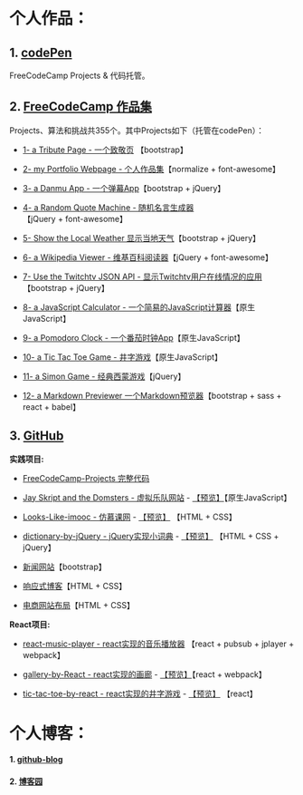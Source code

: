 # 个人作品：

## 1. [codePen](https://codepen.io/magicmai/pens/popular/)

FreeCodeCamp Projects & 代码托管。

## 2. [FreeCodeCamp 作品集](https://www.freecodecamp.cn/magicmai)

Projects、算法和挑战共355个。其中Projects如下（托管在codePen）：

- [1- a Tribute Page - 一个致敬页](https://codepen.io/magicmai/pen/peLOpZ) 【bootstrap】

- [2- my Portfolio Webpage - 个人作品集](https://codepen.io/magicmai/pen/ZeVdgV)【normalize + font-awesome】

- [3- a Danmu App - 一个弹幕App](https://codepen.io/magicmai/pen/YZLxay)【bootstrap + jQuery】

- [4- a Random Quote Machine - 随机名言生成器](https://codepen.io/magicmai/pen/oWgOvb)【jQuery + font-awesome】

- [5- Show the Local Weather  显示当地天气](https://codepen.io/magicmai/pen/EmKRJK)【bootstrap + jQuery】

- [6- a Wikipedia Viewer - 维基百科阅读器](https://codepen.io/magicmai/pen/PmzaRK?editors=1000)【jQuery + font-awesome】

- [7- Use the Twitchtv JSON API - 显示Twitchtv用户在线情况的应用](https://codepen.io/magicmai/pen/gWwPyp?editors=0100)【bootstrap + jQuery】

- [8- a JavaScript Calculator - 一个简易的JavaScript计算器](https://codepen.io/magicmai/pen/dWNzdJ?editors=0100)【原生JavaScript】

- [9- a Pomodoro Clock - 一个番茄时钟App](https://codepen.io/magicmai/pen/YVNxre)【原生JavaScript】

- [10- a Tic Tac Toe Game - 井字游戏](https://codepen.io/magicmai/pen/LyOEOq)【原生JavaScript】

- [11- a Simon Game - 经典西蒙游戏](https://codepen.io/magicmai/pen/WjXbdR)【jQuery】

- [12- a Markdown Previewer 一个Markdown预览器](https://codepen.io/magicmai/pen/WOJJpQ?editors=0010)【bootstrap + sass + react + babel】

## 3. [GitHub](https://github.com/magicmai?tab=repositories)

**实践项目:** 
- [FreeCodeCamp-Projects 完整代码](https://github.com/magicmai/FreeCodeCamp-Projects)

- [Jay Skript and the Domsters - 虚拟乐队网站](https://github.com/magicmai/Jay-Skript-And-The-Domsters) - [【预览】](https://magicmai.github.io/Jay-Skript-And-The-Domsters/)【原生JavaScript】

- [Looks-Like-imooc - 仿慕课网](https://github.com/magicmai/Looks-Like-imooc) - [【预览】](https://magicmai.github.io/Looks-Like-imooc/) 【HTML + CSS】

- [dictionary-by-jQuery - jQuery实现小词典](https://github.com/magicmai/dictionary-by-jQuery) - [【预览】](https://magicmai.github.io/dictionary-by-jQuery/) 【HTML + CSS + jQuery】
  
- [新闻网站](https://github.com/magicmai/myDemos/tree/master/%E6%96%B0%E9%97%BB%E7%BD%91%E7%AB%99)【bootstrap】

- [响应式博客](https://github.com/magicmai/myDemos/tree/master/%E4%B8%80%E4%B8%AA%E7%AE%80%E5%8D%95%E7%9A%84%E5%93%8D%E5%BA%94%E5%BC%8F%E5%8D%9A%E5%AE%A2)【HTML + CSS】

- [电商网站布局](https://github.com/magicmai/myDemos/tree/master/%E7%94%B5%E5%95%86%E7%BD%91%E7%AB%99)【HTML + CSS】

**React项目:** 
- [react-music-player - react实现的音乐播放器](https://github.com/magicmai/react-music-player) 【react + pubsub + jplayer + webpack】
- [gallery-by-React - react实现的画廊](https://github.com/magicmai/gallery-by-React) - [【预览】](https://magicmai.github.io/gallery-by-React/)【react + webpack】
  
- [tic-tac-toe-by-react - react实现的井字游戏](https://github.com/magicmai/tic-tac-toe-by-react) - [【预览】](https://codepen.io/magicmai/pen/YQxzrq?editors=0010) 【react】


# 个人博客：

#### 1. [github-blog](https://github.com/magicmai/blog_)

#### 2. [博客园](http://www.cnblogs.com/magicmai/)


